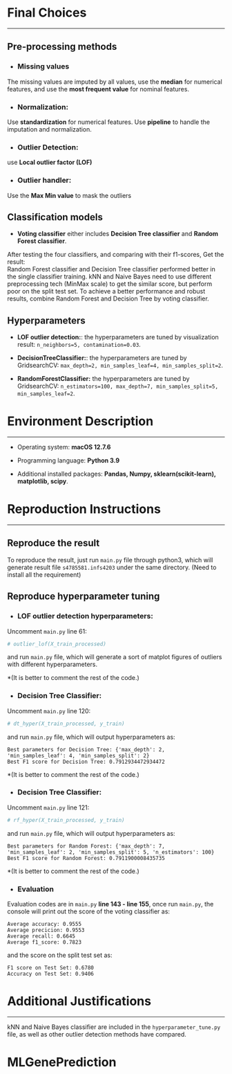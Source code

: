 # Final Choices
___
## Pre-processing methods
* ### Missing values
The missing values are imputed by all values, use the **median** for numerical features, and use the **most frequent value** for nominal features.

* ### Normalization: 
Use **standardization** for numerical features. Use **pipeline** to handle the imputation and normalization.

* ### Outlier Detection: 
use **Local outlier factor (LOF)** 

* ### Outlier handler: 
Use the **Max Min value** to mask the outliers


## Classification models
* **Voting classifier** either includes **Decision Tree classifier** and **Random Forest classifier**. 

After testing the four classifiers, and comparing with their f1-scores, Get the result: <br>
Random Forest classifier and Decision Tree classifier performed better in the single classifier training. kNN and Naive Bayes need to use different preprocessing tech (MinMax scale) to get the similar score, but perform poor on the split test set.
To achieve a better performance and robust results, combine Random Forest and Decision Tree by voting classifier.


## Hyperparameters
* **LOF outlier detection:**: the hyperparameters are tuned by visualization result: `n_neighbors=5, contamination=0.03`.

* **DecisionTreeClassifier:**: the hyperparameters are tuned by GridsearchCV: `max_depth=2, min_samples_leaf=4, min_samples_split=2`.

* **RandomForestClassifier:** the hyperparameters are tuned by GridsearchCV: `n_estimators=100, max_depth=7, min_samples_split=5, min_samples_leaf=2`.


# Environment Description
___
* Operating system: **macOS 12.7.6** <br>

* Programming language: **Python 3.9** 

* Additional installed packages: **Pandas, Numpy, sklearn(scikit-learn), matplotlib, scipy**.


# Reproduction Instructions
___
## Reproduce the result
To reproduce the result, just run `main.py` file through python3, which will generate result file `s4785581.infs4203` under the same directory. (Need to install all the requirement)

## Reproduce hyperparameter tuning
* ### LOF outlier detection hyperparameters:
Uncomment `main.py` line 61: 
```python
# outlier_lof(X_train_processed)
```
and run `main.py` file, which will generate a sort of matplot figures of outliers with different hyperparameters. 

*(It is better to comment the rest of the code.)

* ### Decision Tree Classifier:
Uncomment `main.py` line 120: 
```python
# dt_hyper(X_train_processed, y_train)
```
and run `main.py` file, which will output hyperparameters as:
```
Best parameters for Decision Tree: {'max_depth': 2, 'min_samples_leaf': 4, 'min_samples_split': 2}
Best F1 score for Decision Tree: 0.7912934472934472
```
*(It is better to comment the rest of the code.)

* ### Decision Tree Classifier:
Uncomment `main.py` line 121: 
```python
# rf_hyper(X_train_processed, y_train)
```
and run `main.py` file, which will output hyperparameters as:
```
Best parameters for Random Forest: {'max_depth': 7, 'min_samples_leaf': 2, 'min_samples_split': 5, 'n_estimators': 100}
Best F1 score for Random Forest: 0.7911900008435735
```
*(It is better to comment the rest of the code.)

* ### Evaluation
Evaluation codes are in `main.py` **line 143 - line 155**, once run `main.py`, the console will print out the score of the voting classifier as:
```
Average accuracy: 0.9555
Average precicion: 0.9553
Average recall: 0.6645
Average f1_score: 0.7823
```
and the score on the split test set as:
```
F1 score on Test Set: 0.6780
Accuracy on Test Set: 0.9406
```


# Additional Justifications
___
kNN and Naive Bayes classifier are included in the `hyperparameter_tune.py` file, as well as other outlier detection methods have compared.
# MLGenePrediction
